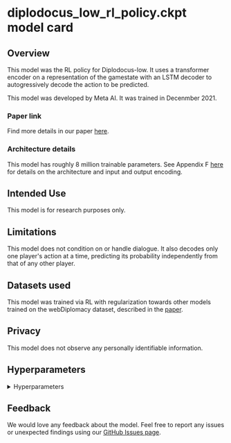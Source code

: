 # diplodocus_low_rl_policy.ckpt model card

## Overview

This model was the RL policy for Diplodocus-low. It uses a transformer encoder on a representation of the gamestate with an LSTM decoder to autogressively decode the action to be predicted.

This model was developed by Meta AI. It was trained in Decenmber 2021.

### Paper link

Find more details in our paper [here](https://arxiv.org/abs/2210.05492).

### Architecture details

This model has roughly 8 million trainable parameters. See Appendix F [here](https://arxiv.org/abs/2210.05492) for details on the architecture and input and output encoding.

## Intended Use

This model is for research purposes only.

## Limitations

This model does not condition on or handle dialogue. It also decodes only one player's action at a time, predicting its probability independently from that of any other player.

## Datasets used

This model was trained via RL with regularization towards other models trained on the webDiplomacy dataset, described in the [paper](https://arxiv.org/abs/2210.05492).

## Privacy

This model does not observe any personally identifiable information.

## Hyperparameters
<details>
<summary> Hyperparameters </summary>

 - `lstm_dropout`: `0.0`
 - `lstm_layers`: `2`
 - `featurize_output`: `True`
 - `relfeat_output`: `True`
 - `featurize_prev_orders`: `True`
 - `value_softmax`: `True`
 - `encoder`: `{'transformer': {'num_heads': 8, 'ff_channels': 224, 'num_blocks': 10, 'dropout': 0.0, 'activation': 'gelu'}}`
 - `inter_emb_size`: `112`
 - `input_version`: `3`
 - `training_permute_powers`: `True`
 - `use_v2_dipnet`: `True`
 - `num_scoring_systems`: `2`
 - `has_policy`: `True`
 - `has_value`: `False`
 - `use_year`: `True`
 - `critic_weight`: `1.0`
- `optimizer.grad_clip`: `0.5`
- `optimizer.warmup_epochs`: `100`
- `optimizer.adam.lr`: `0.0001`
- `discounting`: `1.0`
- `model_path`: `models/nopress_human_imitation_for_rl_1.ckpt`
- `value_model_path`: `models/nopress_human_imitation_for_rl_1.ckpt`
- `search_rollout.agent.searchbot.n_rollouts`: `256`
- `search_rollout.agent.bqre1p.base_searchbot_cfg.use_final_iter`: `False`
- `search_rollout.agent.bqre1p.base_searchbot_cfg.plausible_orders_cfg.n_plausible_orders`: `50`
- `search_rollout.agent.bqre1p.base_searchbot_cfg.plausible_orders_cfg.max_actions_units_ratio`: `6.0`
- `search_rollout.agent.bqre1p.base_searchbot_cfg.plausible_orders_cfg.req_size`: `250`
- `search_rollout.agent.bqre1p.base_searchbot_cfg.rollouts_cfg.year_spring_prob_of_ending`: `1901,0;1909,0.2;1914,0.4`
- `search_rollout.agent.bqre1p.base_searchbot_cfg.qre`: `{'eta': 10.0, 'target_pi': 'BLUEPRINT'}`
- `search_rollout.agent.bqre1p.base_searchbot_cfg.half_precision`: `True`
- `search_rollout.agent.bqre1p.num_player_types`: `2`
- `search_rollout.agent.bqre1p.agent_type`: `1`
- `search_rollout.agent.bqre1p.player_types`: `{'log_uniform': {'min_lambda': 0.0001, 'max_lambda': 0.1}}`
- `search_rollout.agent.bqre1p.player_types.policies.model_path`: `models/nopress_human_imitation_for_rl_2.ckpt`
- `search_rollout.num_workers_per_gpu`: `8`
- `search_rollout.chunk_length`: `128`
- `search_rollout.batch_size`: `8`
- `search_rollout.extra_params.explore_eps`: `0.10000000149011612`
- `search_rollout.extra_params.independent_explore`: `True`
- `search_rollout.extra_params.use_trained_policy`: `True`
- `search_rollout.extra_params.do`: `{'max_iters': 14, 'min_diff': 0.03999999910593033, 'min_diff_percentage': 10.0, 'max_op_actions': 10, 'use_exact_op_policy': False, 'shuffle_powers': True, 'generation': {'max_actions': 1000, 'base_strategy_model': {}, 'local_uniform': {'num_base_actions': 5, 'use_search_policy': True, 'fix_uncoordinated_base': True, 'with_holes': True}}}`
- `search_rollout.extra_params.explore_s1901m_eps`: `0.0`
- `search_rollout.extra_params.explore_f1901m_eps`: `0.0`
- `search_rollout.extra_params.run_do_prob`: `0.10000000149011612`
- `search_rollout.extra_params.use_ev_targets`: `True`
- `search_rollout.extra_params.use_trained_value`: `True`
- `search_rollout.extra_params.sample_game_json_phases`: `False`
- `search_rollout.buffer.capacity`: `10000`
- `search_rollout.enforce_train_gen_ratio`: `6.0`
- `search_rollout.draw_on_stalemate_years`: `3`
- `search_policy_weight`: `0.10000000149011612`
- `bootstrap_offline_targets`: `True`
- `num_train_gpus`: `4`
- `use_distributed_data_parallel`: `True`
- `launcher.slurm.num_gpus`: `512`
</details>




## Feedback

We would love any feedback about the model. Feel free to report any issues or unexpected findings using our [GitHub Issues page](https://github.com/facebookresearch/diplomacy_cicero/issues).
